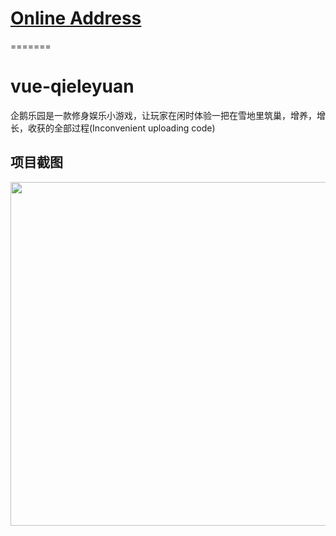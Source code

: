 
# [Online Address](http://www.811880.top)
=======

# vue-qieleyuan
企鹅乐园是一款修身娱乐小游戏，让玩家在闲时体验一把在雪地里筑巢，增养，增长，收获的全部过程(Inconvenient uploading code)

## 项目截图
<img src="https://github.com/WuChenDi/vue-qieleyuan/blob/master/screenshots/1.jpg" width="1349" height="550" />